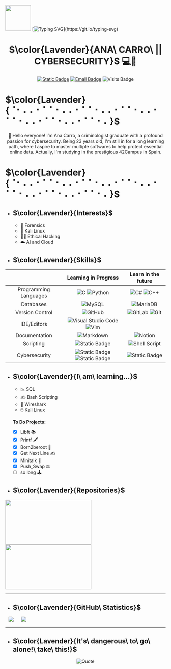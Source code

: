 <img src="https://media.giphy.com/media/v1.Y2lkPTc5MGI3NjExOWdoZ2xwYmdwdW4xeHVoajNra2tjdWEyODV1OXVlbGI1aXE4Z2ZsbiZlcD12MV9pbnRlcm5hbF9naWZfYnlfaWQmY3Q9Zw/4TrKGDZrcugHAt2VBc/giphy.gif" width="80" height="80" />   [![Typing SVG](https://readme-typing-svg.demolab.com?font=Roboto&weight=200&size=60&duration=2000&pause=2000&color=FAB3EA&center=true&vCenter=true&random=false&width=435&lines=Hello+World!)](https://git.io/typing-svg)

<div align="center"> 
  
# $\color{Lavender}{ANA\ CARRO\ || CYBERSECURITY}$ 💻🔐
[![Static Badge](https://img.shields.io/badge/Linkedin-%2350A7E0?style=flat&logo=linkedin)](https://www.linkedin.com/in/ana-carro-v%C3%A1zquez) [![Email Badge](https://img.shields.io/badge/Gmail-%23fab3ea?style=flat&logo=Gmail&logoColor=%23ffffff)](mailto:anacarrovaz@gmail.com?subject=Test) ![Visits Badge](https://komarev.com/ghpvc/?username=Anacava2000&color=ff69b4&abbreviated=true)
</div>

# $\color{Lavender}{⠈⠂⠄⠄⠂⠁⠁⠂⠄⠄⠂⠁⠁⠂⠄⠄⠂⠁⠁⠂⠄⠄⠂⠁⠁⠂⠄⠄⠂⠁⠁⠂⠄⠄⠂⠁⠁⠂⠄}$

<div align="center"> 
  👋 Hello everyone! I’m Ana Carro, a criminologist graduate with a profound passion for cybersecurity. Being 23 years old, I'm still in for a long learning path, where I aspire to master multiple softwares to help protect essential online data. Actually, I'm studying in the prestigious 42Campus in Spain.
</div>

# $\color{Lavender}{⠈⠂⠄⠄⠂⠁⠁⠂⠄⠄⠂⠁⠁⠂⠄⠄⠂⠁⠁⠂⠄⠄⠂⠁⠁⠂⠄⠄⠂⠁⠁⠂⠄⠄⠂⠁⠁⠂⠄}$
- ## $\color{Lavender}{Interests}$

  - :key: Forensics
  - :dragon: Kali Linux
  - :woman_technologist: Ethical Hacking
  - :cloud: AI and Cloud

- ## $\color{Lavender}{Skills}$

<div align="center"> 
  
|  | Learning in Progress | Learn in the future |
| :-----: | :-----: | :-----: |
| Programming Languages | ![C](https://img.shields.io/badge/c-%2300599C.svg?style=for-the-badge&logo=c&logoColor=white) ![Python](https://img.shields.io/badge/python-3670A0?style=for-the-badge&logo=python&logoColor=ffdd54) | 	![C#](https://img.shields.io/badge/c%23-%23239120.svg?style=for-the-badge&logo=csharp&logoColor=white) ![C++](https://img.shields.io/badge/c++-%2300599C.svg?style=for-the-badge&logo=c%2B%2B&logoColor=white) |
|Databases| ![MySQL](https://img.shields.io/badge/mysql-4479A1.svg?style=for-the-badge&logo=mysql&logoColor=white) | ![MariaDB](https://img.shields.io/badge/MariaDB-003545?style=for-the-badge&logo=mariadb&logoColor=white)|
|Version Control|	![GitHub](https://img.shields.io/badge/github-%23121011.svg?style=for-the-badge&logo=github&logoColor=white)|![GitLab](https://img.shields.io/badge/gitlab-%23181717.svg?style=for-the-badge&logo=gitlab&logoColor=white) ![Git](https://img.shields.io/badge/git-%23F05033.svg?style=for-the-badge&logo=git&logoColor=white)|
|IDE/Editors|![Visual Studio Code](https://img.shields.io/badge/Visual%20Studio%20Code-0078d7.svg?style=for-the-badge&logo=visual-studio-code&logoColor=white) ![Vim](https://img.shields.io/badge/VIM-%2311AB00.svg?style=for-the-badge&logo=vim&logoColor=white) ||
|Documentation| ![Markdown](https://img.shields.io/badge/markdown-%23000000.svg?style=for-the-badge&logo=markdown&logoColor=white) |![Notion](https://img.shields.io/badge/Notion-%23000000.svg?style=for-the-badge&logo=notion&logoColor=white)|
|Scripting| ![Static Badge](https://img.shields.io/badge/BASH%20SHELL-%234EAA25?style=for-the-badge&logo=gnubash&logoColor=white) | ![Shell Script](https://img.shields.io/badge/shell_script-%23121011.svg?style=for-the-badge&logo=gnu-bash&logoColor=white) |
|Cybersecurity|![Static Badge](https://img.shields.io/badge/WIRESHARK-%231679A7?style=for-the-badge&logo=wireshark&logoColor=white) ![Static Badge](https://img.shields.io/badge/KALI%20LINUX-%23557C94?style=for-the-badge&logo=kalilinux&logoColor=white) |![Static Badge](https://img.shields.io/badge/SNORT-%23F6A7AA?style=for-the-badge&logo=snort&logoColor=black)|

</div>


- ## $\color{Lavender}{I\ am\ learning...}$
   - 📉 SQL
   - ✍️ Bash Scripting
   - 🦈 Wireshark
   - 🖱️ Kali Linux

  **To Do Projects:**
  - [x] Libft 📚
  - [x] Printf 🖋️
  - [x] Born2beroot 🤖
  - [x] Get Next Line ✍️
  - [x] Minitalk 💬
  - [x] Push_Swap ⚖
  - [ ] so long 🕹️

- ## $\color{Lavender}{Repositories}$

[<img width="270" height="140" src="https://github.com/user-attachments/assets/71498c99-61a2-4d01-a073-53f5afd074da">](https://github.com/Ancava2000/42Cursus/tree/main)
[<img width="270" height="140" src="https://github.com/user-attachments/assets/6d6d77d0-a0f7-49e9-b6f5-8f53a31a6eea">](https://github.com/Ancava2000/Cybersecurity-Portfolio)

***
- ## $\color{Lavender}{GitHub\ Statistics}$

<p>
    <img src="https://github-readme-streak-stats.herokuapp.com/?user=Ancava2000&theme=midnight-purple&hide_border=true)<br/>"hspace="10" >
    <img src="https://github-readme-stats.vercel.app/api/top-langs/?username=Ancava2000&theme=midnight-purple&hide_border=true&include_all_commits=true&count_private=false&layout=compact"hspace="10" >
</p>

***




- ## $\color{Lavender}{It's\ dangerous\ to\ go\ alone!\ take\ this!}$
<div align="center"> 
  
  ![Quote](https://github-readme-quotes-bay.vercel.app/quote?theme=default&animation=grow_out_in&layout=samuel&font=default&fontColor=black&bgColor=plum)
  
</div>
